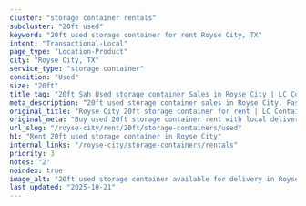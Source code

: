 ```yaml
---
cluster: "storage container rentals"
subcluster: "20ft used"
keyword: "20ft used storage container for rent Royse City, TX"
intent: "Transactional-Local"
page_type: "Location-Product"
city: "Royse City, TX"
service_type: "storage container"
condition: "Used"
size: "20ft"
title_tag: "20ft Sah Used storage container Sales in Royse City | LC Container"
meta_description: "20ft used storage container sales in Royse City. Fast delivery, competitive pricing. Serving storage containers area. Quote ID: FQL. Call (214) 524-4168 for your free quote today."
original_title: "Royse City 20ft storage container for rent | LC Container"
original_meta: "Buy used 20ft storage container rent with local delivery in Royse City, TX. LC Container — local Since 2003. Request a fast quote today."
url_slug: "/royse-city/rent/20ft/storage-containers/used"
h1: "Rent 20ft used storage container in Royse City"
internal_links: "/royse-city/storage-containers/rentals"
priority: 3
notes: "2"
noindex: true
image_alt: "20ft used storage container available for delivery in Royse City"
last_updated: "2025-10-21"
---
```


<!-- TODO: Add unique city/inventory copy, images, and internal links here. -->
